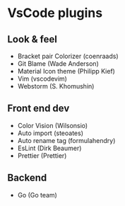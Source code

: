 
# VsCode plugins

## Look & feel

- Bracket pair Colorizer (coenraads)
- Git Blame (Wade Anderson)
- Material Icon theme (Philipp Kief)
- Vim (vscodevim)
- Webstorm (S. Khomushin)

## Front end dev 

- Color Vision (Wilsonsio)
- Auto import (steoates)
- Auto rename tag (formulahendry)
- EsLint (Dirk Beaumer)
- Prettier (Prettier)


## Backend

- Go (Go team)


